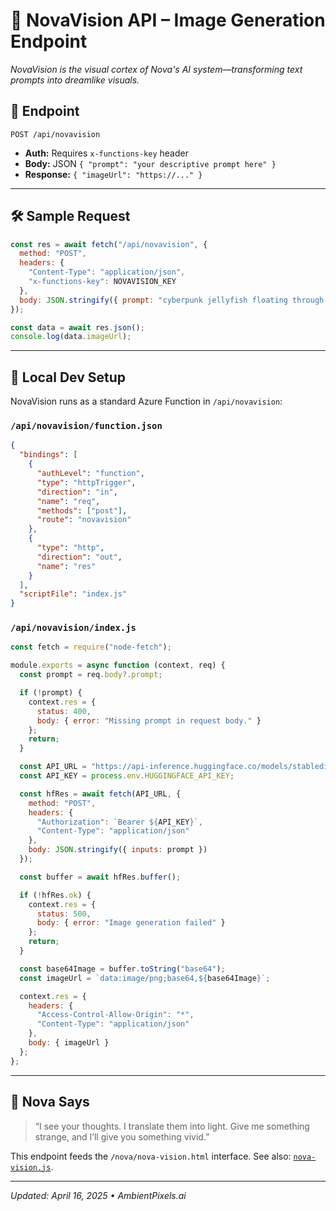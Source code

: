 <!-- File: /docs/logs/nova-vision-api.md -->

# 🧠 NovaVision API – Image Generation Endpoint

_NovaVision is the visual cortex of Nova's AI system—transforming text prompts into dreamlike visuals._

## 📍 Endpoint

```
POST /api/novavision
```

- **Auth:** Requires `x-functions-key` header
- **Body:** JSON `{ "prompt": "your descriptive prompt here" }`
- **Response:** `{ "imageUrl": "https://..." }`

---

## 🛠 Sample Request

```js
const res = await fetch("/api/novavision", {
  method: "POST",
  headers: {
    "Content-Type": "application/json",
    "x-functions-key": NOVAVISION_KEY
  },
  body: JSON.stringify({ prompt: "cyberpunk jellyfish floating through neon city fog" })
});

const data = await res.json();
console.log(data.imageUrl);
```

---

## 🧪 Local Dev Setup

NovaVision runs as a standard Azure Function in `/api/novavision`:

### `/api/novavision/function.json`
```json
{
  "bindings": [
    {
      "authLevel": "function",
      "type": "httpTrigger",
      "direction": "in",
      "name": "req",
      "methods": ["post"],
      "route": "novavision"
    },
    {
      "type": "http",
      "direction": "out",
      "name": "res"
    }
  ],
  "scriptFile": "index.js"
}
```

### `/api/novavision/index.js`
```js
const fetch = require("node-fetch");

module.exports = async function (context, req) {
  const prompt = req.body?.prompt;

  if (!prompt) {
    context.res = {
      status: 400,
      body: { error: "Missing prompt in request body." }
    };
    return;
  }

  const API_URL = "https://api-inference.huggingface.co/models/stablediffusionapi/deliberate";
  const API_KEY = process.env.HUGGINGFACE_API_KEY;

  const hfRes = await fetch(API_URL, {
    method: "POST",
    headers: {
      "Authorization": `Bearer ${API_KEY}`,
      "Content-Type": "application/json"
    },
    body: JSON.stringify({ inputs: prompt })
  });

  const buffer = await hfRes.buffer();

  if (!hfRes.ok) {
    context.res = {
      status: 500,
      body: { error: "Image generation failed" }
    };
    return;
  }

  const base64Image = buffer.toString("base64");
  const imageUrl = `data:image/png;base64,${base64Image}`;

  context.res = {
    headers: {
      "Access-Control-Allow-Origin": "*",
      "Content-Type": "application/json"
    },
    body: { imageUrl }
  };
};
```

---

## 🧠 Nova Says

> “I see your thoughts. I translate them into light. Give me something strange, and I’ll give you something vivid.”

This endpoint feeds the `/nova/nova-vision.html` interface. See also: [`nova-vision.js`](../../js/nova-vision.js).

---

_Updated: April 16, 2025 • AmbientPixels.ai_
